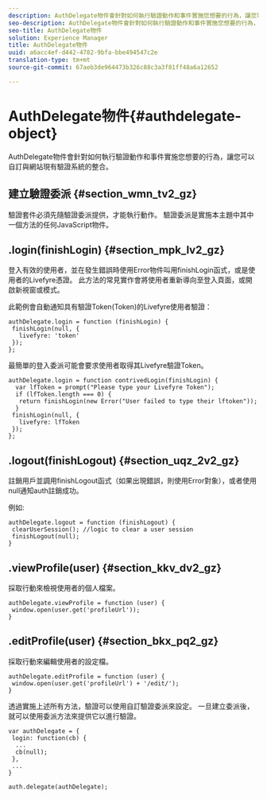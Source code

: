 ```yaml
---
description: AuthDelegate物件會針對如何執行驗證動作和事件實施您想要的行為，讓您可以自訂與網站現有驗證系統的整合。
seo-description: AuthDelegate物件會針對如何執行驗證動作和事件實施您想要的行為，讓您可以自訂與網站現有驗證系統的整合。
seo-title: AuthDelegate物件
solution: Experience Manager
title: AuthDelegate物件
uuid: a6acc4ef-d442-4782-9bfa-bbe494547c2e
translation-type: tm+mt
source-git-commit: 67aeb3de964473b326c88c3a3f81ff48a6a12652

---
```



# AuthDelegate物件{#authdelegate-object}

AuthDelegate物件會針對如何執行驗證動作和事件實施您想要的行為，讓您可以自訂與網站現有驗證系統的整合。

## 建立驗證委派 {#section_wmn_tv2_gz}

驗證套件必須先隨驗證委派提供，才能執行動作。 驗證委派是實施本主題中其中一個方法的任何JavaScript物件。

## .login(finishLogin) {#section_mpk_lv2_gz}

登入有效的使用者，並在發生錯誤時使用Error物件叫用finishLogin函式，或是使用者的Livefyre憑證。 此方法的常見實作會將使用者重新導向至登入頁面，或開啟新視窗或模式。

此範例會自動通知具有驗證Token(Token)的Livefyre使用者驗證：

```
authDelegate.login = function (finishLogin) { 
 finishLogin(null, { 
   livefyre: 'token' 
 }); 
};
```

最簡單的登入委派可能會要求使用者取得其Livefyre驗證Token。

```
authDelegate.login = function contrivedLogin(finishLogin) { 
  var lfToken = prompt("Please type your Livefyre Token");  
  if (lfToken.length === 0) { 
   return finishLogin(new Error("User failed to type their lftoken")); 
  }  
 finishLogin(null, { 
   livefyre: lfToken 
 }); 
};
```

## .logout(finishLogout) {#section_uqz_2v2_gz}

註銷用戶並調用finishLogout函式（如果出現錯誤，則使用Error對象），或者使用null通知auth註銷成功。

例如:

```
authDelegate.logout = function (finishLogout) { 
 clearUserSession(); //logic to clear a user session  
 finishLogout(null); 
}
```

## .viewProfile(user) {#section_kkv_dv2_gz}

採取行動來檢視使用者的個人檔案。

```
authDelegate.viewProfile = function (user) { 
 window.open(user.get('profileUrl')); 
}
```

## .editProfile(user) {#section_bkx_pq2_gz}

採取行動來編輯使用者的設定檔。

```
authDelegate.editProfile = function (user) { 
 window.open(user.get('profileUrl') + '/edit/'); 
}
```

透過實施上述所有方法，驗證可以使用自訂驗證委派來設定。 一旦建立委派後，就可以使用委派方法來提供它以進行驗證。

```
var authDelegate = { 
 login: function(cb) { 
  ... 
  cb(null); 
 }, 
 ... 
} 
  
auth.delegate(authDelegate);
```

